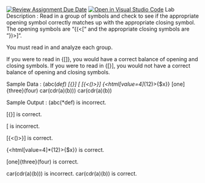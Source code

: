 [![Review Assignment Due Date](https://classroom.github.com/assets/deadline-readme-button-22041afd0340ce965d47ae6ef1cefeee28c7c493a6346c4f15d667ab976d596c.svg)](https://classroom.github.com/a/wcA63Dgd)
[![Open in Visual Studio Code](https://classroom.github.com/assets/open-in-vscode-2e0aaae1b6195c2367325f4f02e2d04e9abb55f0b24a779b69b11b9e10269abc.svg)](https://classroom.github.com/online_ide?assignment_repo_id=17834399&assignment_repo_type=AssignmentRepo)
Lab Description :   Read in a group of symbols and check to see if the appropriate opening symbol correctly matches up with the appropriate closing symbol.  
The opening symbols are “{(<[“ and the appropriate closing symbols are “})>]“.

You must read in and analyze each group.  

If you were to read in {[]}, you would have a correct balance of opening and closing symbols.
If you were to read in {[}], you would not have a correct balance of opening and closing symbols.



Sample Data : 
(abc(*def) 
[{}]
[
[{<()>}]
{<html[value=4]*(12)>{$x}}
[one]<two>{three}(four)
car(cdr(a)(b)))
car(cdr(a)(b))


Sample Output :
(abc(*def) is incorrect.

[{}] is correct.

[ is incorrect.

[{<()>}] is correct.

{<html[value=4]*(12)>{$x}} is correct.

[one]<two>{three}(four) is correct.

car(cdr(a)(b))) is incorrect.
car(cdr(a)(b)) is correct.

